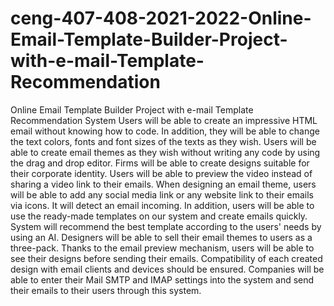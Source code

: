 # ceng-407-408-2021-2022-Online-Email-Template-Builder-Project-with-e-mail-Template-Recommendation
Online Email Template Builder Project with e-mail Template Recommendation System
Users will be able to create an impressive HTML email without knowing how to code. In addition, they will be able to change the text colors, fonts and font sizes of the texts as they wish. Users will be able to create email themes as they wish without writing any code by using the drag and drop editor. Firms will be able to create designs suitable for their corporate identity. Users will be able to preview the video instead of sharing a video link to their emails. When designing an email theme, users will be able to add any social media link or any website link to their emails via icons. It will detect an email incoming. In addition, users will be able to use the ready-made templates on our system and create emails quickly. System will recommend the best template according to the users' needs by using an AI. Designers will be able to sell their email themes to users as a three-pack. Thanks to the email preview mechanism, users will be able to see their designs before sending their emails. Compatibility of each created design with email clients and devices should be ensured. Companies will be able to enter their Mail SMTP and IMAP settings into the system and send their emails to their users through this system.

